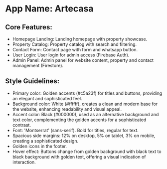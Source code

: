 # **App Name**: Artecasa

## Core Features:

- Homepage Landing: Landing homepage with property showcase.
- Property Catalog: Property catalog with search and filtering.
- Contact Form: Contact page with form and whatsapp button.
- User Login: User login for admin access (Firebase Auth).
- Admin Panel: Admin panel for website content, property and contact management (Firestore).

## Style Guidelines:

- Primary color: Golden accents (#c5a23f) for titles and buttons, providing an elegant and sophisticated feel.
- Background color: White (#ffffff), creates a clean and modern base for the website, enhancing readability and visual appeal.
- Accent color: Black (#000000), used as an alternative background and text color, complementing the golden accents for a sophisticated contrast.
- Font: 'Montserrat' (sans-serif). Bold for titles, regular for text.
- Spacious side margins: 12% on desktop, 5% on tablet, 3% on mobile, creating a sophisticated design.
- Golden icons in the footer.
- Hover effect: Buttons change from golden background with black text to black background with golden text, offering a visual indication of interaction.